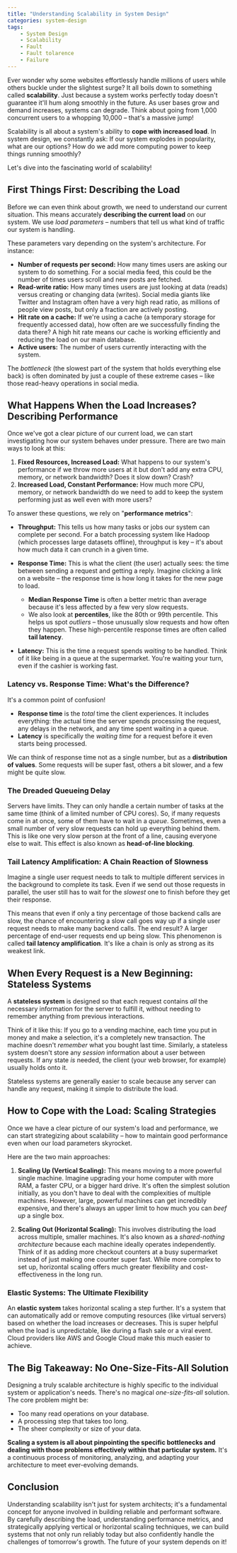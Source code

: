 ```yaml
---
title: "Understanding Scalability in System Design"
categories: system-design
tags:
    - System Design
    - Scalability
    - Fault
    - Fault tolarence
    - Failure
---
```


Ever wonder why some websites effortlessly handle millions of users while others buckle under the slightest surge? It all boils down to something called **scalability**. Just because a system works perfectly today doesn't guarantee it'll hum along smoothly in the future. As user bases grow and demand increases, systems can degrade. Think about going from 1,000 concurrent users to a whopping 10,000 – that's a massive jump!

Scalability is all about a system's ability to **cope with increased load**. In system design, we constantly ask: If our system explodes in popularity, what are our options? How do we add more computing power to keep things running smoothly?

Let's dive into the fascinating world of scalability!

## First Things First: Describing the Load

Before we can even think about growth, we need to understand our current situation. This means accurately **describing the current load** on our system. We use *load parameters* – numbers that tell us what kind of traffic our system is handling.

These parameters vary depending on the system's architecture. For instance:

* **Number of requests per second:** How many times users are asking our system to do something. For a social media feed, this could be the number of times users scroll and new posts are fetched.
* **Read-write ratio:** How many times users are just looking at data (reads) versus creating or changing data (writes). Social media giants like Twitter and Instagram often have a very high read ratio, as millions of people view posts, but only a fraction are actively posting.
* **Hit rate on a cache:** If we're using a cache (a temporary storage for frequently accessed data), how often are we successfully finding the data there? A high hit rate means our cache is working efficiently and reducing the load on our main database.
* **Active users:** The number of users currently interacting with the system.

The *bottleneck* (the slowest part of the system that holds everything else back) is often dominated by just a couple of these extreme cases – like those read-heavy operations in social media.

## What Happens When the Load Increases? Describing Performance

Once we've got a clear picture of our current load, we can start investigating how our system behaves under pressure. There are two main ways to look at this:

1.  **Fixed Resources, Increased Load:** What happens to our system's performance if we throw more users at it but don't add any extra CPU, memory, or network bandwidth? Does it slow down? Crash?
2.  **Increased Load, Constant Performance:** How much more CPU, memory, or network bandwidth do we need to add to keep the system performing just as well even with more users?

To answer these questions, we rely on "**performance metrics**":

* **Throughput:** This tells us how many tasks or jobs our system can complete per second. For a batch processing system like Hadoop (which processes large datasets offline), throughput is key – it's about how much data it can crunch in a given time.
* **Response Time:** This is what the client (the user) actually sees: the time between sending a request and getting a reply. Imagine clicking a link on a website – the response time is how long it takes for the new page to load.
    * **Median Response Time** is often a better metric than average because it's less affected by a few very slow requests.
    * We also look at **percentiles**, like the 80th or 99th percentile. This helps us spot *outliers* – those unusually slow requests and how often they happen. These high-percentile response times are often called **tail latency**.

* **Latency:** This is the time a request spends *waiting* to be handled. Think of it like being in a queue at the supermarket. You're waiting your turn, even if the cashier is working fast.

### Latency vs. Response Time: What's the Difference?

It's a common point of confusion!

* **Response time** is the *total* time the client experiences. It includes everything: the actual time the server spends processing the request, any delays in the network, and any time spent waiting in a queue.
* **Latency** is specifically the *waiting time* for a request before it even starts being processed.

We can think of response time not as a single number, but as a **distribution of values**. Some requests will be super fast, others a bit slower, and a few might be quite slow.

### The Dreaded Queueing Delay

Servers have limits. They can only handle a certain number of tasks at the same time (think of a limited number of CPU cores). So, if many requests come in at once, some of them have to wait in a *queue*. Sometimes, even a small number of very slow requests can hold up everything behind them. This is like one very slow person at the front of a line, causing everyone else to wait. This effect is also known as **head-of-line blocking**.

### Tail Latency Amplification: A Chain Reaction of Slowness

Imagine a single user request needs to talk to multiple different services in the background to complete its task. Even if we send out those requests in parallel, the user still has to wait for the *slowest* one to finish before they get their response.

This means that even if only a tiny percentage of those backend calls are slow, the chance of encountering a slow call goes way up if a single user request needs to make many backend calls. The end result? A larger percentage of end-user requests end up being slow. This phenomenon is called **tail latency amplification**. It's like a chain is only as strong as its weakest link.

## When Every Request is a New Beginning: Stateless Systems

A **stateless system** is designed so that each request contains *all* the necessary information for the server to fulfill it, without needing to remember anything from previous interactions.

Think of it like this: If you go to a vending machine, each time you put in money and make a selection, it's a completely new transaction. The machine doesn't *remember* what you bought last time. Similarly, a stateless system doesn't store any *session* information about a user between requests. If any state *is* needed, the client (your web browser, for example) usually holds onto it.

Stateless systems are generally easier to scale because any server can handle any request, making it simple to distribute the load.

## How to Cope with the Load: Scaling Strategies

Once we have a clear picture of our system's load and performance, we can start strategizing about scalability – how to maintain good performance even when our load parameters skyrocket.

Here are the two main approaches:

1.  **Scaling Up (Vertical Scaling):** This means moving to a more powerful single machine. Imagine upgrading your home computer with more RAM, a faster CPU, or a bigger hard drive. It's often the simplest solution initially, as you don't have to deal with the complexities of multiple machines. However, large, powerful machines can get incredibly expensive, and there's always an upper limit to how much you can *beef up* a single box.

2.  **Scaling Out (Horizontal Scaling):** This involves distributing the load across multiple, smaller machines. It's also known as a *shared-nothing architecture* because each machine ideally operates independently. Think of it as adding more checkout counters at a busy supermarket instead of just making one counter super fast. While more complex to set up, horizontal scaling offers much greater flexibility and cost-effectiveness in the long run.

### Elastic Systems: The Ultimate Flexibility

An **elastic system** takes horizontal scaling a step further. It's a system that can automatically add or remove computing resources (like virtual servers) based on whether the load increases or decreases. This is super helpful when the load is unpredictable, like during a flash sale or a viral event. Cloud providers like AWS and Google Cloud make this much easier to achieve.

## The Big Takeaway: No One-Size-Fits-All Solution

Designing a truly scalable architecture is highly specific to the individual system or application's needs. There's no magical *one-size-fits-all* solution. The core problem might be:

* Too many read operations on your database.
* A processing step that takes too long.
* The sheer complexity or size of your data.

**Scaling a system is all about pinpointing the specific bottlenecks and dealing with those problems effectively within that particular system.** It's a continuous process of monitoring, analyzing, and adapting your architecture to meet ever-evolving demands.

## Conclusion

Understanding scalability isn't just for system architects; it's a fundamental concept for anyone involved in building reliable and performant software. By carefully describing the load, understanding performance metrics, and strategically applying vertical or horizontal scaling techniques, we can build systems that not only run reliably today but also confidently handle the challenges of tomorrow's growth. The future of your system depends on it!
